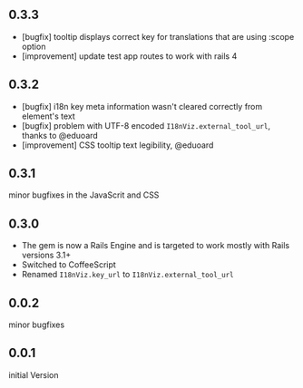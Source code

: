 ## 0.3.3

* [bugfix] tooltip displays correct key for translations that are using :scope option 
* [improvement] update test app routes to work with rails 4

## 0.3.2

* [bugfix] i18n key meta information wasn't cleared correctly from element's text
* [bugfix] problem with UTF-8 encoded `I18nViz.external_tool_url`, thanks to @eduoard
* [improvement] CSS tooltip text legibility, @eduoard

## 0.3.1

minor bugfixes in the JavaScrit and CSS

## 0.3.0

* The gem is now a Rails Engine and is targeted to work mostly with Rails versions 3.1+
* Switched to CoffeeScript
* Renamed `I18nViz.key_url` to `I18nViz.external_tool_url`

## 0.0.2

minor bugfixes

## 0.0.1

initial Version
